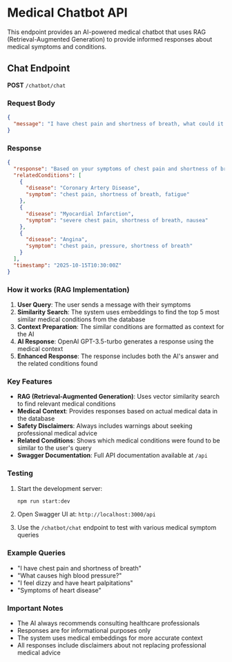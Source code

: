 # Medical Chatbot API

This endpoint provides an AI-powered medical chatbot that uses RAG (Retrieval-Augmented Generation) to provide informed responses about medical symptoms and conditions.

## Chat Endpoint

**POST** `/chatbot/chat`

### Request Body

```json
{
  "message": "I have chest pain and shortness of breath, what could it be?"
}
```

### Response

```json
{
  "response": "Based on your symptoms of chest pain and shortness of breath, these could be related to several cardiovascular conditions such as angina, heart attack, or other cardiac issues. However, these symptoms can also be caused by non-cardiac conditions. I strongly recommend seeking immediate medical attention, especially if the chest pain is severe, persistent, or accompanied by other symptoms like nausea or sweating. A healthcare professional can perform the necessary tests and examinations to provide a proper diagnosis.",
  "relatedConditions": [
    {
      "disease": "Coronary Artery Disease",
      "symptom": "chest pain, shortness of breath, fatigue"
    },
    {
      "disease": "Myocardial Infarction",
      "symptom": "severe chest pain, shortness of breath, nausea"
    },
    {
      "disease": "Angina",
      "symptom": "chest pain, pressure, shortness of breath"
    }
  ],
  "timestamp": "2025-10-15T10:30:00Z"
}
```

### How it works (RAG Implementation)

1. **User Query**: The user sends a message with their symptoms
2. **Similarity Search**: The system uses embeddings to find the top 5 most similar medical conditions from the database
3. **Context Preparation**: The similar conditions are formatted as context for the AI
4. **AI Response**: OpenAI GPT-3.5-turbo generates a response using the medical context
5. **Enhanced Response**: The response includes both the AI's answer and the related conditions found

### Key Features

- **RAG (Retrieval-Augmented Generation)**: Uses vector similarity search to find relevant medical conditions
- **Medical Context**: Provides responses based on actual medical data in the database
- **Safety Disclaimers**: Always includes warnings about seeking professional medical advice
- **Related Conditions**: Shows which medical conditions were found to be similar to the user's query
- **Swagger Documentation**: Full API documentation available at `/api`

### Testing

1. Start the development server:
   ```bash
   npm run start:dev
   ```

2. Open Swagger UI at: `http://localhost:3000/api`

3. Use the `/chatbot/chat` endpoint to test with various medical symptom queries

### Example Queries

- "I have chest pain and shortness of breath"
- "What causes high blood pressure?"
- "I feel dizzy and have heart palpitations"
- "Symptoms of heart disease"

### Important Notes

- The AI always recommends consulting healthcare professionals
- Responses are for informational purposes only
- The system uses medical embeddings for more accurate context
- All responses include disclaimers about not replacing professional medical advice